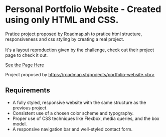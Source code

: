 # Personal Portfolio Website - Created using only HTML and CSS.
Pratice project proposed by Roadmap.sh to pratice html structure, responsiveness and css styling by creating a real project.<br><br>
It's a layout reproduction given by the challenge, check out their project page to check it out.

<a href="https://alexgmblt.github.io/Personal_Portfolio_HTML_CSS">See the Page Here</a>

Project proposed by https://roadmap.sh/projects/portfolio-website.<br>

<h2>Requirements</h2>
<ul>
  <li>A fully styled, responsive website with the same structure as the previous project.</li>
  <li>Consistent use of a chosen color scheme and typography.</li>
  <li>Proper use of CSS techniques like Flexbox, media queries, and the box model.</li>
   <li>A responsive navigation bar and well-styled contact form.</li>
</ul>

